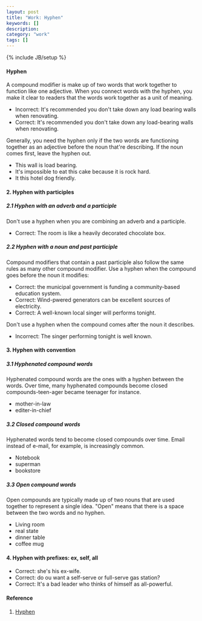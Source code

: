 ```yaml
---
layout: post
title: "Work: Hyphen"
keywords: []
description: 
category: "work"
tags: []
---
```

{% include JB/setup %}

#### Hyphen
A compound modifier is make up of two words that work together to function like
one adjective. When you connect words with the hyphen, you make it clear to
readers that the words work together as a unit of meaning.

- Incorrect: It's recommended you don't take down any load bearing walls when renovating.
- Correct: It's recommended you don't take down any load-bearing walls when renovating.

Generally, you need the hyphen only if the two words are functioning together
as an adjective before the noun that're describing. If the noun comes first,
leave the hyphen out.
- This wall is load bearing.
- It's impossible to eat this cake because it is rock hard.
- It this hotel dog friendly.


#### 2. Hyphen with participles
##### 2.1 Hyphen with an adverb and a participle
Don't use a hyphen when you are combining an adverb and a participle.
- Correct: The room is like a heavily decorated chocolate box.

##### 2.2 Hyphen with a noun and past participle
Compound modifiers that contain a past participle also follow the same rules as
many other compound modifier. Use a hyphen when the compound goes before the noun it modifies:
- Correct: the municipal government is funding a community-based education system.
- Correct: Wind-pwered generators can be excellent sources of electricity.
- Correct: A well-known local singer will performs tonight.

Don't use a hyphen when the compound comes after the noun it describes.
- Incorrect: The singer performing tonight is well known.


#### 3. Hyphen with convention

##### 3.1 Hyphenated compound words
Hyphenated compound words are the ones with a hyphen between the words. Over
time, many hyphenated compounds become closed compounds-teen-ager became
teenager for instance.
- mother-in-law
- editer-in-chief

##### 3.2 Closed compound words
Hyphenated words tend to become closed compounds over time. Email instead of
e-mail, for example, is increasingly common.
- Notebook
- superman
- bookstore

##### 3.3 Open compound words
Open compounds are typically made up of two nouns that are used together to
represent a single idea. "Open" means that there is a space between the two
words and no hyphen.
- Living room
- real state
- dinner table
- coffee mug

#### 4. Hyphen with prefixes: ex, self, all
- Correct: she's his ex-wife.
- Correct: do ou want a self-serve or full-serve gas station?
- Correct: It's a bad leader who thinks of himself as all-powerful.



#### Reference
1. [Hyphen](https://www.grammarly.com/blog/hyphen/)
